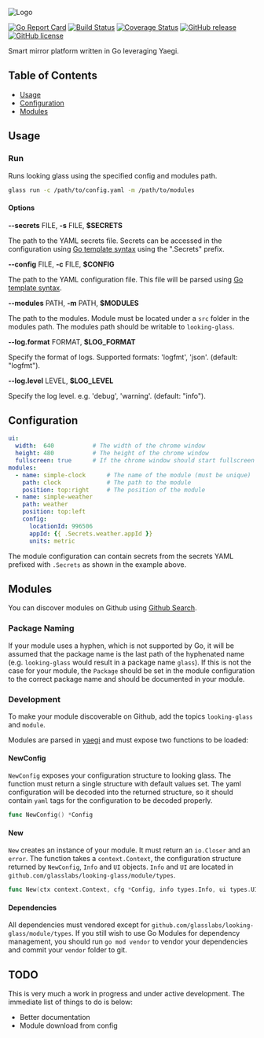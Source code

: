 ![Logo](http://svg.wiersma.co.za/glasslabs/looking-glass)

[![Go Report Card](https://goreportcard.com/badge/github.com/glasslabs/looking-glass)](https://goreportcard.com/report/github.com/glasslabs/looking-glass)
[![Build Status](https://travis-ci.com/glasslabs/looking-glass.svg?branch=master)](https://travis-ci.com/glasslabs/looking-glass)
[![Coverage Status](https://coveralls.io/repos/github/glasslabs/looking-glass/badge.svg?branch=master)](https://coveralls.io/github/glasslabs/looking-glass?branch=master)
[![GitHub release](https://img.shields.io/github/release/glasslabs/looking-glass.svg)](https://github.com/glasslabs/looking-glass/releases)
[![GitHub license](https://img.shields.io/badge/license-MIT-blue.svg)](https://raw.githubusercontent.com/glasslabs/looking-glass/master/LICENSE)

Smart mirror platform written in Go leveraging Yaegi.

## Table of Contents
* [Usage](#usage)
* [Configuration](#configuration)
* [Modules](#modules)

## Usage

### Run

Runs looking glass using the specified config and modules path.

```bash
glass run -c /path/to/config.yaml -m /path/to/modules
```

#### Options

**--secrets** FILE, **-s** FILE, **$SECRETS**

The path to the YAML secrets file. Secrets can be accessed in the 
configuration using [Go template syntax](https://golang.org/pkg/text/template/) using the ".Secrets" prefix.

**--config** FILE, **-c** FILE, **$CONFIG**

The path to the YAML configuration file. This file will be parsed
using [Go template syntax](https://golang.org/pkg/text/template/). 

**--modules** PATH, **-m** PATH, **$MODULES**

The path to the modules. Module must be located under a `src` folder in the modules path.
The modules path should be writable to `looking-glass`. 

**--log.format** FORMAT, **$LOG_FORMAT**

Specify the format of logs. Supported formats: 'logfmt', 'json'. (default: "logfmt").

**--log.level** LEVEL, **$LOG_LEVEL**

Specify the log level. e.g. 'debug', 'warning'. (default: "info").

## Configuration

```yaml
ui:
  width:  640           # The width of the chrome window
  height: 480           # The height of the chrome window
  fullscreen: true      # If the chrome window should start fullscreen
modules:
  - name: simple-clock      # The name of the module (must be unique)
    path: clock             # The path to the module
    position: top:right     # The position of the module
  - name: simple-weather
    path: weather
    position: top:left
    config:
      locationId: 996506
      appId: {{ .Secrets.weather.appId }}
      units: metric
```

The module configuration can contain secrets from the secrets YAML prefixed with `.Secrets`
as shown in the example above. 

## Modules

You can discover modules on Github using [Github Search](https://github.com/search?q=topic%3Alooking-glass+topic%3Amodule+language%3AGo&ref=simplesearch).

### Package Naming

If your module uses a hyphen, which is not supported by Go, it will be assumed that the package name is the
last path of the hyphenated name (e.g. `looking-glass` would result in a package name `glass`). If this is not
the case for your module, the `Package` should be set in the module configuration to the correct package name and
should be documented in your module.

### Development

To make your module discoverable on Github, add the topics `looking-glass` and `module`.

Modules are parsed in [yaegi](http://github.com/traefik/yaegi) and must expose two functions to be loaded:

#### NewConfig

`NewConfig` exposes your configuration structure to looking glass. The function must return
a single structure with default values set. The yaml configuration will be decoded into
the returned structure, so it should contain `yaml` tags for the configuration to be decoded
properly.  

```go
func NewConfig() *Config 
```

#### New

`New` creates an instance of your module. It must return an `io.Closer` and an `error`.
The function takes a `context.Context`, the configuration structure returned by `NewConfig`,
`Info` and `UI` objects. `Info` and `UI` are located in `github.com/glasslabs/looking-glass/module/types`.

```go
func New(ctx context.Context, cfg *Config, info types.Info, ui types.UI) (io.Closer, error)
```

#### Dependencies

All dependencies must vendored except for `github.com/glasslabs/looking-glass/module/types`. 
If you still wish to use Go Modules for dependency management, you should run `go mod vendor` to 
vendor your dependencies and commit your `vendor` folder to git.

## TODO

This is very much a work in progress and under active development. The immediate list of
things to do is below:

* Better documentation
* Module download from config
